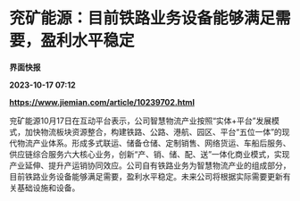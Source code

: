 # 兖矿能源：目前铁路业务设备能够满足需要，盈利水平稳定
**界面快报**

**2023-10-17 07:12**

**https://www.jiemian.com/article/10239702.html**

兖矿能源10月17日在互动平台表示，公司智慧物流产业按照“实体+平台”发展模式，加快物流板块资源整合，构建铁路、公路、港航、园区、平台“五位一体”的现代物流产业体系。形成多式联运、储备仓储、定制销售、网络货运、车船后服务、供应链综合服务六大核心业务，创新“产、销、储、配、送”一体化商业模式，实现产业延伸、提升产运销协同效应。公司自有铁路业务为智慧物流产业的组成部分，目前铁路业务设备能够满足需要，盈利水平稳定。未来公司将根据实际需要更新有关基础设施和设备。